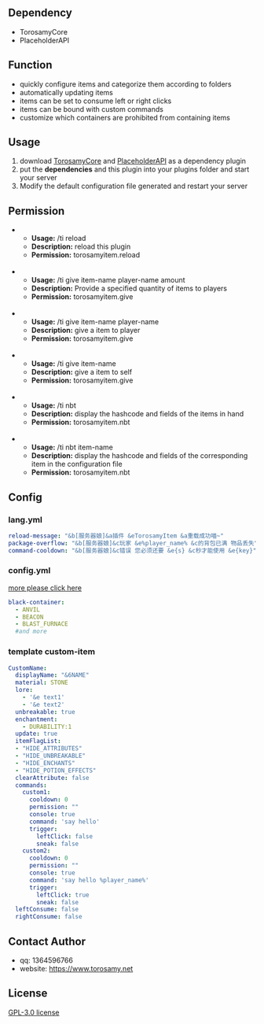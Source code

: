## Dependency
- TorosamyCore
- PlaceholderAPI
## Function
- quickly configure items and categorize them according to folders
- automatically updating items
- items can be set to consume left or right clicks
- items can be bound with custom commands
- customize which containers are prohibited from containing items
## Usage
1. download [TorosamyCore](https://github.com/ToroSamy/TorosamyCore) and [PlaceholderAPI](https://www.spigotmc.org/resources/placeholderapi.6245/) as a dependency plugin
2. put the **dependencies** and this plugin into your plugins folder and start your server
3. Modify the default configuration file generated and restart your server
## Permission
- - **Usage:** /ti reload
  - **Description:** reload this plugin
  - **Permission:** torosamyitem.reload
  <br>
- - **Usage:** /ti give item-name player-name amount
  - **Description:** Provide a specified quantity of items to players
  - **Permission:** torosamyitem.give
  <br>
- - **Usage:** /ti give item-name player-name
  - **Description:** give a item to player
  - **Permission:** torosamyitem.give
  <br>
- - **Usage:** /ti give item-name
  - **Description:** give a item to self
  - **Permission:** torosamyitem.give
  <br>
- - **Usage:** /ti nbt
  - **Description:** display the hashcode and fields of the items in hand
  - **Permission:** torosamyitem.nbt
  <br>
- - **Usage:** /ti nbt item-name
  - **Description:** display the hashcode and fields of the corresponding item in the configuration file
  - **Permission:** torosamyitem.nbt
## Config
### lang.yml
```yml
reload-message: "&b[服务器娘]&a插件 &eTorosamyItem &a重载成功喵~"
package-overflow: "&b[服务器娘]&c玩家 &e%player_name% &c的背包已满 物品丢失"
command-cooldown: "&b[服务器娘]&c错误 您必须还要 &e{s} &c秒才能使用 &e{key}"
```
### config.yml
[more please click here](https://bukkit.windit.net/javadoc/org/bukkit/event/inventory/InventoryType.html)
```yml
black-container:
  - ANVIL
  - BEACON
  - BLAST_FURNACE
  #and more
```
### template custom-item
```yml
CustomName:
  displayName: "&6NAME"
  material: STONE
  lore:
    - '&e text1'
    - '&e text2'
  unbreakable: true
  enchantment:
    - DURABILITY:1
  update: true
  itemFlagList:
  - "HIDE_ATTRIBUTES"
  - "HIDE_UNBREAKABLE"
  - "HIDE_ENCHANTS"
  - "HIDE_POTION_EFFECTS"
  clearAttribute: false
  commands:
    custom1:
      cooldown: 0
      permission: ""
      console: true
      command: 'say hello'
      trigger:
        leftClick: false
        sneak: false
    custom2:
      cooldown: 0
      permission: ""
      console: true
      command: 'say hello %player_name%'
      trigger:
        leftClick: true
        sneak: false
  leftConsume: false
  rightConsume: false
```

## Contact Author
- qq: 1364596766
- website: https://www.torosamy.net

## License

[GPL-3.0 license](./LICENSE)
